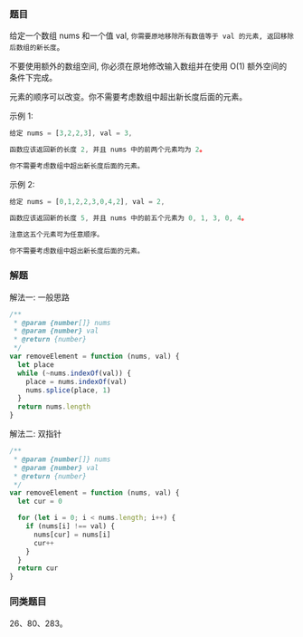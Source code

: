 ### 题目

给定一个数组 nums 和一个值 val, `你需要原地移除所有数值等于 val 的元素, 返回移除后数组的新长度`。

不要使用额外的数组空间, 你必须在原地修改输入数组并在使用 O(1) 额外空间的条件下完成。

元素的顺序可以改变。你不需要考虑数组中超出新长度后面的元素。

示例 1:

```js
给定 nums = [3,2,2,3], val = 3,

函数应该返回新的长度 2, 并且 nums 中的前两个元素均为 2。

你不需要考虑数组中超出新长度后面的元素。
```

示例 2:

```js
给定 nums = [0,1,2,2,3,0,4,2], val = 2,

函数应该返回新的长度 5, 并且 nums 中的前五个元素为 0, 1, 3, 0, 4。

注意这五个元素可为任意顺序。

你不需要考虑数组中超出新长度后面的元素。
```

### 解题

解法一: 一般思路

```js
/**
 * @param {number[]} nums
 * @param {number} val
 * @return {number}
 */
var removeElement = function (nums, val) {
  let place
  while (~nums.indexOf(val)) {
    place = nums.indexOf(val)
    nums.splice(place, 1)
  }
  return nums.length
}
```

解法二: 双指针

```js
/**
 * @param {number[]} nums
 * @param {number} val
 * @return {number}
 */
var removeElement = function (nums, val) {
  let cur = 0

  for (let i = 0; i < nums.length; i++) {
    if (nums[i] !== val) {
      nums[cur] = nums[i]
      cur++
    }
  }
  return cur
}
```

### 同类题目

26、80、283。